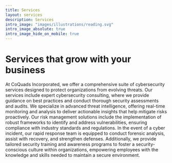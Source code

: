 ```yaml
---
title: Services
layout: services
description: Services
intro_image: "images/illustrations/reading.svg"
intro_image_absolute: true
intro_image_hide_on_mobile: true
---
```


# Services that grow with your business

At CoQuads Incorporated, we offer a comprehensive suite of cybersecurity services designed to protect organizations from evolving threats. Our services include expert cybersecurity consulting, where we provide guidance on best practices and conduct thorough security assessments and audits. We specialize in advanced threat intelligence, offering real-time monitoring and analysis to deliver actionable insights that help mitigate risks proactively. Our risk management solutions include the implementation of robust frameworks to identify and address vulnerabilities, ensuring compliance with industry standards and regulations. In the event of a cyber incident, our rapid response team is equipped to conduct forensic analysis, assist with recovery, and strengthen defenses. Additionally, we provide tailored security training and awareness programs to foster a security-conscious culture within organizations, empowering employees with the knowledge and skills needed to maintain a secure environment.
